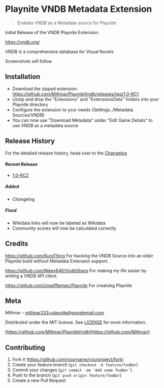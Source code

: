 # Playnite VNDB Metadata Extension
> Enables VNDB as a Metadata source for Playnite

Initial Release of the VNDB Playnite Extension.

https://vndb.org/

VNDB is a comprehensive database for Visual Novels

Screenshots will follow

## Installation

- Download the zipped extension: https://github.com/Mithnar/PlayniteVndb/releases/tag/1.0-RC1
- Unzip and drop the "Extensions" and "ExtensionsData" folders into your Playnite directory
- Configure the extension to your needs (Settings../Metadata Sources/VNDB)
- You can now use "Download Metadata" under "Edit Game Details" to use VNDB as a metadata source

## Release History
For the detailed release history, head over to the [Changelog](https://github.com/Mithnar/PlayniteVndb/blob/master/CHANGELOG.md)

#### Recent Release
* [1.0-RC2](https://github.com/Mithnar/PlayniteVndb/releases/tag/1.0-RC2)
##### Added
- Changelog
##### Fixed
- Wikidata links will now be labeled as Wikidata
- Community scores will now be calculated correctly


## Credits

https://github.com/KuroThing
For hacking the VNDB Source into an older Playnite build without Metadata Extension support.

https://github.com/Nikey646/VndbSharp
For making my life easier by writing a VNDB API client.

https://github.com/JosefNemec/Playnite
For creatubg Playnite

## Meta

Mithnar – mithnar333+playnite@googlemail.com

Distributed under the MIT license. See [LICENSE](https://github.com/Mithnar/PlayniteVndb/blob/master/LICENSE) for more information.

[https://github.com/Mithnar/PlayniteVndb](https://github.com/Mithnar/)

## Contributing

1. Fork it (<https://github.com/yourname/yourproject/fork>)
2. Create your feature branch (`git checkout -b feature/fooBar`)
3. Commit your changes (`git commit -am 'Add some fooBar'`)
4. Push to the branch (`git push origin feature/fooBar`)
5. Create a new Pull Request
